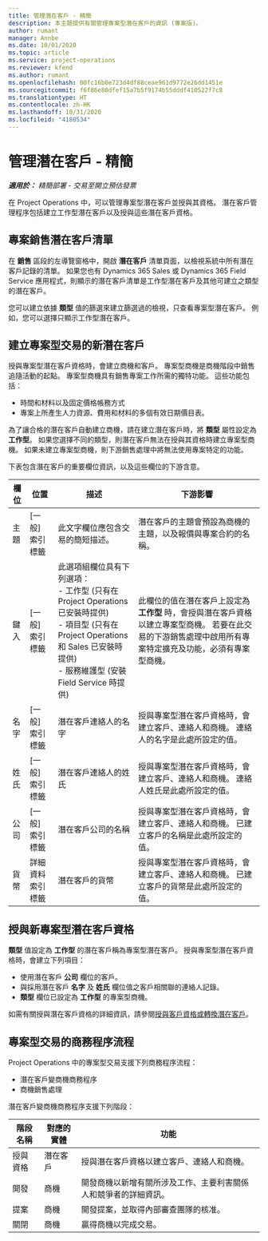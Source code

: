 ```yaml
---
title: 管理潛在客戶 - 精簡
description: 本主題提供有關管理專案型潛在客戶的資訊 (專案版)。
author: rumant
manager: Annbe
ms.date: 10/01/2020
ms.topic: article
ms.service: project-operations
ms.reviewer: kfend
ms.author: rumant
ms.openlocfilehash: 00fc16b0e723d4df88ceae961d9772e26dd1451e
ms.sourcegitcommit: f6f86e80dfef15a7b5f9174b55dddf410522f7c8
ms.translationtype: HT
ms.contentlocale: zh-HK
ms.lasthandoff: 10/31/2020
ms.locfileid: "4180534"
---
```

# <a name="manage-leads---lite"></a>管理潛在客戶 - 精簡

_**適用於：** 精簡部署 - 交易至開立預估發票_

在 Project Operations 中，可以管理專案型潛在客戶並授與其資格。 潛在客戶管理程序包括建立工作型潛在客戶以及授與這些潛在客戶資格。 

## <a name="list-of-project-sales-leads"></a>專案銷售潛在客戶清單

在 **銷售** 區段的左導覽窗格中，開啟 **潛在客戶** 清單頁面，以檢視系統中所有潛在客戶記錄的清單。 如果您也有 Dynamics 365 Sales 或 Dynamics 365 Field Service 應用程式，則顯示的潛在客戶清單是工作型潛在客戶及其他可建立之類型的潛在客戶。

您可以建立依據 **類型** 值的篩選來建立篩選過的檢視，只查看專案型潛在客戶。 例如，您可以選擇只顯示工作型潛在客戶。

## <a name="creating-a-new-lead-for-a-project-based-deal"></a>建立專案型交易的新潛在客戶

授與專案型潛在客戶資格時，會建立商機和客戶。 專案型商機是商機階段中銷售追隨活動的起點。 專案型商機具有銷售專案工作所需的獨特功能。 這些功能包括：

- 時間和材料以及固定價格帳務方式
- 專案上所產生人力資源、費用和材料的多個有效日期價目表。

為了讓合格的潛在客戶自動建立商機，請在建立潛在客戶時，將 **類型** 屬性設定為 **工作型**。 如果您選擇不同的類型，則潛在客戶無法在授與其資格時建立專案型商機。 如果未建立專案型商機，則下游銷售處理中將無法使用專案特定的功能。

下表包含潛在客戶的重要欄位資訊，以及這些欄位的下游含意。

| **欄位** | **位置** | **描述** | **下游影響** |
| --- | --- | --- | --- |
| 主題 | [一般] 索引標籤 | 此文字欄位應包含交易的簡短描述。 | 潛在客戶的主題會預設為商機的主題，以及報價與專案合約的名稱。 |
| 鍵入 | [一般] 索引標籤 | 此選項組欄位具有下列選項：</br>- 工作型 (只有在 Project Operations 已安裝時提供)</br>- 項目型 (只有在 Project Operations 和 Sales 已安裝時提供)</br>- 服務維護型 (安裝 Field Service 時提供) | 此欄位的值在潛在客戶上設定為 **工作型** 時，會授與潛在客戶資格以建立專案型商機。 若要在此交易的下游銷售處理中啟用所有專案特定擴充及功能，必須有專案型商機。 |
| 名字 | [一般] 索引標籤 | 潛在客戶連絡人的名字 | 授與專案型潛在客戶資格時，會建立客戶、連絡人和商機。 連絡人的名字是此處所設定的值。 |
| 姓氏 | [一般] 索引標籤 | 潛在客戶連絡人的姓氏 | 授與專案型潛在客戶資格時，會建立客戶、連絡人和商機。 連絡人姓氏是此處所設定的值。 |
| 公司 | [一般] 索引標籤 | 潛在客戶公司的名稱 | 授與專案型潛在客戶資格時，會建立客戶、連絡人和商機。 已建立客戶的名稱是此處所設定的值。 |
| 貨幣 | 詳細資料索引標籤 | 潛在客戶的貨幣 | 授與專案型潛在客戶資格時，會建立客戶、連絡人和商機。 已建立客戶的貨幣是此處所設定的值。 |

## <a name="qualify-a-new-project-based-lead"></a>授與新專案型潛在客戶資格

**類型** 值設定為 **工作型** 的潛在客戶稱為專案型潛在客戶。 授與專案型潛在客戶資格時，會建立下列項目：

- 使用潛在客戶 **公司** 欄位的客戶。
- 與採用潛在客戶 **名字** 及 **姓氏** 欄位值之客戶相關聯的連絡人記錄。
- **類型** 欄位已設定為 **工作型** 的專案型商機。

如需有關授與潛在客戶資格的詳細資訊，請參閱[授與客戶資格或轉換潛在客戶](https://docs.microsoft.com/dynamics365/sales-enterprise/qualify-lead-convert-opportunity-sales)。

## <a name="business-process-flow-for-project-based-deals"></a>專案型交易的商務程序流程

Project Operations 中的專案型交易支援下列商務程序流程：

- 潛在客戶變商機商務程序
- 商機銷售處理

潛在客戶變商機商務程序支援下列階段：

| 階段名稱 | 對應的實體 | 功能 |
| --- | --- | --- |
| 授與資格​​ | 潛在客戶​​ | 授與潛在客戶資格以建立客戶、連絡人和商機。 |
| 開發 | 商機​​ | 開發商機以新增有關所涉及工作、主要利害關係人和競爭者的詳細資訊。 |
| 提案 | 商機​​ | 開發提案，並取得內部審查團隊的核准。 |
| 關閉​​ | 商機​​ | 贏得商機以完成交易。 |

